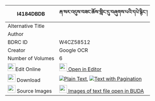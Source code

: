 |I4184DBDB|རྐ་སར་འདུས་བཟང་ཆོས་གླིང་དུ་བཞུགས་པའི་དཔེ་རྙིང་། 
| --- | --- 
|Alternative Title |
|Author | 
|BDRC ID | W4CZ58512
|Creator | Google OCR
|Number of Volumes| 6
|<img width="25" src="https://img.icons8.com/color/25/000000/edit-property.png">Edit Online| [<img width="25" src="https://avatars.githubusercontent.com/u/45091458?s=200&v=4"> Open in Editor](http://editor.openpecha.org/I4184DBDB)
|<img width="25" src="https://img.icons8.com/fluent/48/000000/download-2.png"/>  Download | [![](https://img.icons8.com/color/20/000000/txt.png)Plain Text](https://github.com/Openpecha/I4184DBDB/releases/download/v1/ka_sa_ra_duzang_cho_ling_du_sh_plain_I4184DBDB.zip), [![](https://img.icons8.com/color/20/000000/txt.png)Text with Pagination](https://github.com/Openpecha/I4184DBDB/releases/download/v1/ka_sa_ra_duzang_cho_ling_du_sh_pages_I4184DBDB.zip)
|<img width="25" src="https://img.icons8.com/plasticine/100/000000/pictures-folder.png"/>  Source Images | [<img width="25" src="https://library.bdrc.io/icons/BUDA-small.svg"> Images of text file open in BUDA](https://library.bdrc.io/show/bdr:W4CZ58512)